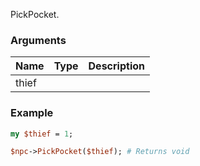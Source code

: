 PickPocket.
### Arguments
**Name**|**Type**|**Description**
:---|:---|:---
thief||

### Example

```perl
my $thief = 1;

$npc->PickPocket($thief); # Returns void
```